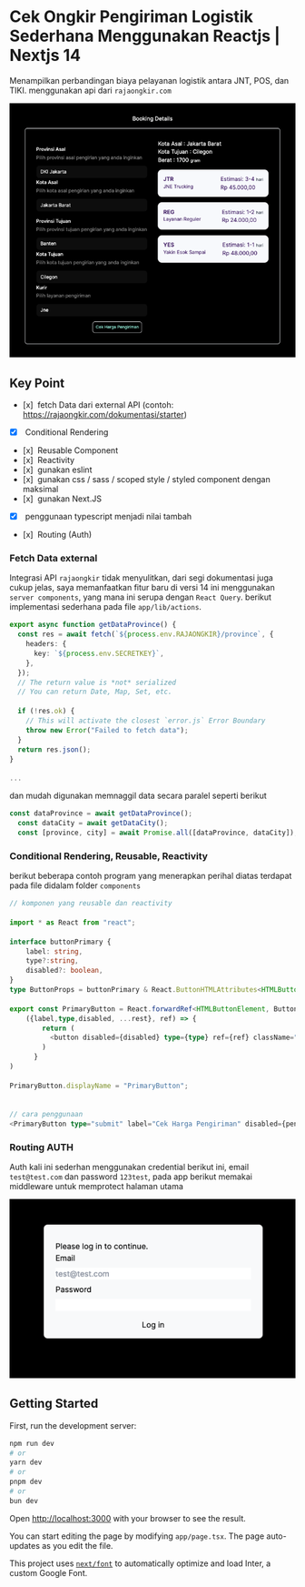 

# Cek Ongkir Pengiriman Logistik Sederhana Menggunakan Reactjs | Nextjs 14 

Menampilkan perbandingan biaya pelayanan logistik antara JNT, POS, dan TIKI. menggunakan api dari `rajaongkir.com`

![tampilan depan](./sc-homepage.png)


## Key Point

- [x]  fetch Data dari external API (contoh: https://rajaongkir.com/dokumentasi/starter)
- [x]  Conditional Rendering
- [x]  Reusable Component
- [x]  Reactivity
- [x]  gunakan eslint
- [x]  gunakan css / sass / scoped style / styled component dengan maksimal
- [x]  gunakan Next.JS
- [x]  penggunaan typescript menjadi nilai tambah
- [x]  Routing (Auth)

### Fetch Data external

Integrasi API `rajaongkir` tidak menyulitkan, dari segi dokumentasi juga cukup jelas, saya memanfaatkan fitur baru di versi 14 ini menggunakan `server components`, yang mana ini serupa dengan `React Query`.
berikut implementasi sederhana pada file `app/lib/actions`.

```typescript
export async function getDataProvince() {
  const res = await fetch(`${process.env.RAJAONGKIR}/province`, {
    headers: {
      key: `${process.env.SECRETKEY}`,
    },
  });
  // The return value is *not* serialized
  // You can return Date, Map, Set, etc.

  if (!res.ok) {
    // This will activate the closest `error.js` Error Boundary
    throw new Error("Failed to fetch data");
  }
  return res.json();
}

...
```
dan mudah digunakan memnaggil data secara paralel seperti berikut

```typescript
const dataProvince = await getDataProvince();
  const dataCity = await getDataCity();
  const [province, city] = await Promise.all([dataProvince, dataCity]);
```

### Conditional Rendering, Reusable, Reactivity

berikut beberapa contoh program yang menerapkan perihal diatas terdapat pada file didalam folder `components`

```typescript
// komponen yang reusable dan reactivity 

import * as React from "react";

interface buttonPrimary {
    label: string,
    type?:string,
    disabled?: boolean,
}
type ButtonProps = buttonPrimary & React.ButtonHTMLAttributes<HTMLButtonElement>;

export const PrimaryButton = React.forwardRef<HTMLButtonElement, ButtonProps>(
    ({label,type,disabled, ...rest}, ref) => {
        return (
          <button disabled={disabled} type={type} ref={ref} className="p-2 w-auto outline outline-2 outline-slate-50 text-teal-200 hover:text-black hover:bg-slate-50 text-xs rounded-md" {...rest}>{label}</button>
        )
      }
) 

PrimaryButton.displayName = "PrimaryButton";


// cara penggunaan
<PrimaryButton type="submit" label="Cek Harga Pengiriman" disabled={pending}/>
```

### Routing AUTH

Auth kali ini sederhan menggunakan credential berikut ini, email `test@test.com` dan password `123test`, pada app berikut memakai middleware untuk memprotect halaman utama

![loginpage](./login.png)



## Getting Started

First, run the development server:

```bash
npm run dev
# or
yarn dev
# or
pnpm dev
# or
bun dev
```

Open [http://localhost:3000](http://localhost:3000) with your browser to see the result.

You can start editing the page by modifying `app/page.tsx`. The page auto-updates as you edit the file.

This project uses [`next/font`](https://nextjs.org/docs/basic-features/font-optimization) to automatically optimize and load Inter, a custom Google Font.

